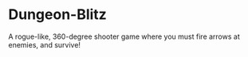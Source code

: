 # Dungeon-Blitz
A rogue-like, 360-degree shooter game where you must fire arrows at enemies, and survive!
